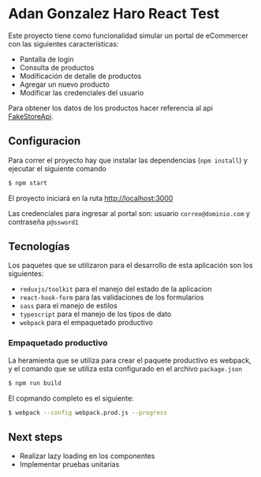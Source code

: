 # Adan Gonzalez Haro React Test

Este proyecto tiene como funcionalidad simular un portal de eCommercer con las siguientes características:

- Pantalla de login
- Consulta de productos
- Modificación de detalle de productos
- Agregar un nuevo producto
- Modificar las credenciales del usuario

Para obtener los datos de los productos hacer referencia al api [FakeStoreApi](https://fakestoreapi.com/).

## Configuracion

Para correr el proyecto hay que instalar las dependencias (`npm install`) y ejecutar el siguiente comando

```sh
$ npm start
```

El proyecto iniciará en la ruta [http://localhost:3000](http://localhost:3000)

Las credenciales para ingresar al portal son: usuario `correo@dominio.com` y contraseña `p@ssword1`

## Tecnologías

Los paquetes que se utilizaron para el desarrollo de esta aplicación son los siguientes:

- `reduxjs/toolkit` para el manejo del estado de la aplicacion
- `react-hook-form` para las validaciones de los formularios
- `sass` para el manejo de estilos
- `typescript` para el manejo de los tipos de dato
- `webpack` para el empaquetado productivo

### Empaquetado productivo

La heramienta que se utiliza para crear el paquete productivo es webpack, y el comando que se utiliza esta configurado en el archivo `package.json`

```sh
$ npm run build
```

El copmando completo es el siguiente:

```sh
$ webpack --config webpack.prod.js --progress
```

## Next steps

- Realizar lazy loading en los componentes
- Implementar pruebas unitarias